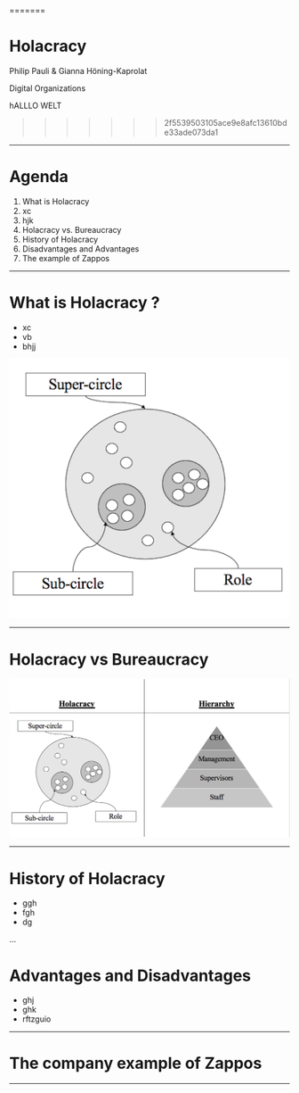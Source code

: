 =======
# **Holacracy**
Philip Pauli & Gianna Höning-Kaprolat

Digital Organizations 

hALLLO WELT
>>>>>>> 2f5539503105ace9e8afc13610bde33ade073da1
---

# Agenda 

1. What is Holacracy
2. xc
3. hjk
4. Holacracy vs. Bureaucracy 
5. History of Holacracy 
6. Disadvantages and Advantages 
7. The example of Zappos 

---

# What is **Holacracy** ?

* xc
* vb
* bhjj

![](H.png)

---

# **Holacracy** vs **Bureaucracy** 

![](HVB.png) 

---

# History of **Holacracy** 

* ggh
* fgh
* dg

...

# Advantages and Disadvantages 

* ghj
* ghk
* rftzguio

---

# The company example of **Zappos** 

---

# 



